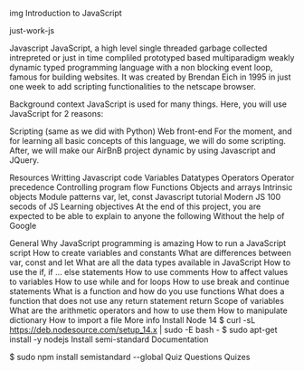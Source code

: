 img
Introduction to JavaScript

just-work-js


Javascript
JavaScript, a high level single threaded garbage collected intrepreted or just in time compliled prototyped based multiparadigm weakly dynamic typed programming language with a non blocking event loop, famous for building websites. It was created by Brendan Eich in 1995 in just one week to add scripting functionalities to the netscape browser.

Background context
JavaScript is used for many things. Here, you will use JavaScript for 2 reasons:

Scripting (same as we did with Python)
Web front-end
For the moment, and for learning all basic concepts of this language, we will do some scripting. After, we will make our AirBnB project dynamic by using Javascript and JQuery.

Resources
Writting Javascript code
Variables
Datatypes
Operators
Operator precedence
Controlling program flow
Functions
Objects and arrays
Intrinsic objects
Module patterns
var, let, const
Javascript tutorial
Modern JS
100 secods of JS
Learning objectives
At the end of this project, you are expected to be able to explain to anyone the following Without the help of Google

General
 Why JavaScript programming is amazing
 How to run a JavaScript script
 How to create variables and constants
 What are differences between var, const and let
 What are all the data types available in JavaScript
 How to use the if, if ... else statements
 How to use comments
 How to affect values to variables
 How to use while and for loops
 How to use break and continue statements
 What is a function and how do you use functions
 What does a function that does not use any return statement return
 Scope of variables
 What are the arithmetic operators and how to use them
 How to manipulate dictionary
 How to import a file
More info
Install Node 14
$ curl -sL https://deb.nodesource.com/setup_14.x | sudo -E bash -
$ sudo apt-get install -y nodejs
Install semi-standard
Documentation

$ sudo npm install semistandard --global
Quiz Questions
Quizes
